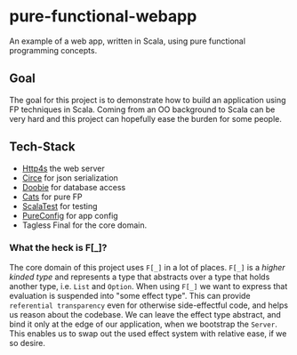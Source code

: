 # pure-functional-webapp
An example of a web app, written in Scala, using pure functional programming concepts.

## Goal
The goal for this project is to demonstrate how to build an application using FP techniques in Scala.
Coming from an OO background to Scala can be very hard and this project can hopefully ease the burden for some people.

## Tech-Stack

- [Http4s](http://http4s.org/) the web server
- [Circe](https://circe.github.io/circe/) for json serialization
- [Doobie](https://github.com/tpolecat/doobie) for database access
- [Cats](https://typelevel.org/cats/) for pure FP
- [ScalaTest](https://www.scalatest.org/) for testing
- [PureConfig](https://pureconfig.github.io/docs/) for app config
- Tagless Final for the core domain.

### What the heck is F[_]?
The core domain of this project uses `F[_]` in a lot of places. `F[_]` is a _higher kinded type_ and represents a type that abstracts over a type that holds another type, i.e. `List` and `Option`.
When using `F[_]` we want to express that evaluation is suspended into "some effect type". This can provide `referential transparency` even for otherwise side-effectful code, and helps us reason about the codebase.
We can leave the effect type abstract, and bind it only at the edge of our application, when we bootstrap the `Server`.
This enables us to swap out the used effect system with relative ease, if we so desire.
